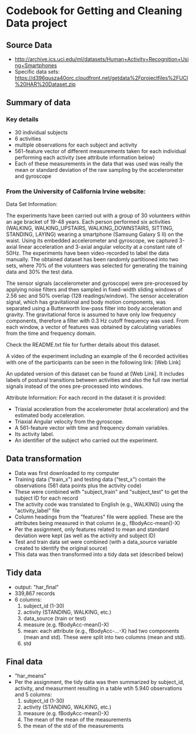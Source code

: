 # Codebook for Getting and Cleaning Data project

## Source Data
* http://archive.ics.uci.edu/ml/datasets/Human+Activity+Recognition+Using+Smartphones 
* Specific data sets: https://d396qusza40orc.cloudfront.net/getdata%2Fprojectfiles%2FUCI%20HAR%20Dataset.zip

## Summary of data
### Key details
* 30 individual subjects
* 6 activities
* multiple observations for each subject and activity
* 561-feature vector of different measurements taken for each individual performing each activity (see attribute information below)
* Each of these measurements in the data that was used was really the mean or standard deviation of the raw sampling by the accelerometer and gyroscope

### From the University of California Irvine website:
Data Set Information:

The experiments have been carried out with a group of 30 volunteers within an age bracket of 19-48 years. Each person performed six activities (WALKING, WALKING_UPSTAIRS, WALKING_DOWNSTAIRS, SITTING, STANDING, LAYING) wearing a smartphone (Samsung Galaxy S II) on the waist. Using its embedded accelerometer and gyroscope, we captured 3-axial linear acceleration and 3-axial angular velocity at a constant rate of 50Hz. The experiments have been video-recorded to label the data manually. The obtained dataset has been randomly partitioned into two sets, where 70% of the volunteers was selected for generating the training data and 30% the test data. 

The sensor signals (accelerometer and gyroscope) were pre-processed by applying noise filters and then sampled in fixed-width sliding windows of 2.56 sec and 50% overlap (128 readings/window). The sensor acceleration signal, which has gravitational and body motion components, was separated using a Butterworth low-pass filter into body acceleration and gravity. The gravitational force is assumed to have only low frequency components, therefore a filter with 0.3 Hz cutoff frequency was used. From each window, a vector of features was obtained by calculating variables from the time and frequency domain.

Check the README.txt file for further details about this dataset. 

A video of the experiment including an example of the 6 recorded activities with one of the participants can be seen in the following link: [Web Link]

An updated version of this dataset can be found at [Web Link]. It includes labels of postural transitions between activities and also the full raw inertial signals instead of the ones pre-processed into windows. 

Attribute Information:
For each record in the dataset it is provided: 
- Triaxial acceleration from the accelerometer (total acceleration) and the estimated body acceleration. 
- Triaxial Angular velocity from the gyroscope. 
- A 561-feature vector with time and frequency domain variables. 
- Its activity label. 
- An identifier of the subject who carried out the experiment. 

## Data transformation
* Data was first downloaded to my computer
* Training data ("train_x") and testing data ("test_x") contain the observations (561 data points plus the activity code)
* These were combined with "subject_train" and "subject_test" to get the subject ID for each record
* The activity code was translated to English (e.g., WALKING) using the "activity_label" file
* Column headings from the "features" file were applied. These are the attributes being measured in that column (e.g., fBodyAcc-mean()-X)
* Per the assignment, only features related to mean and standard deviation were kept (as well as the activity and subject ID)
* Test and train data set were combined (with a data_source variable created to identify the original source)
* This data was then transformed into a tidy data set (described below)

## Tidy data
* output: "har_final"
* 339,867 records
* 6 columns: 
  1. subject_id (1-30)
  2. activity (STANDING, WALKING, etc.)
  3. data_source (train or test)
  4. measure (e.g. fBodyAcc-mean()-X) 
  5. mean: each attribute (e.g., fBodyAcc-...-X) had two components (mean and std). These were split into two columns (mean and std).
  6. std

## Final data
* "har_means"
* Per the assignment, the tidy data was then summarized by subject_id, activity, and measurment resulting in a table wtih 5.940 observations and 5 columns:
  1. subject_id (1-30)
  2. activity (STANDING, WALKING, etc.)
  3. measure (e.g. fBodyAcc-mean()-X) 
  4. The mean of the mean of the measurements
  5. the mean of the std of the measurements
